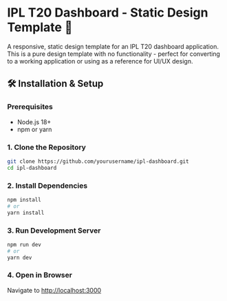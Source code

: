 # IPL T20 Dashboard - Static Design Template 🏏

A responsive, static design template for an IPL T20 dashboard application. This is a pure design template with no functionality - perfect for converting to a working application or using as a reference for UI/UX design.

## 🛠️ Installation & Setup

### Prerequisites

- Node.js 18+
- npm or yarn

### 1. Clone the Repository

```bash
git clone https://github.com/yourusername/ipl-dashboard.git
cd ipl-dashboard
```

### 2. Install Dependencies

```bash
npm install
# or
yarn install
```

### 3. Run Development Server

```bash
npm run dev
# or
yarn dev
```

### 4. Open in Browser

Navigate to [http://localhost:3000](http://localhost:3000)
